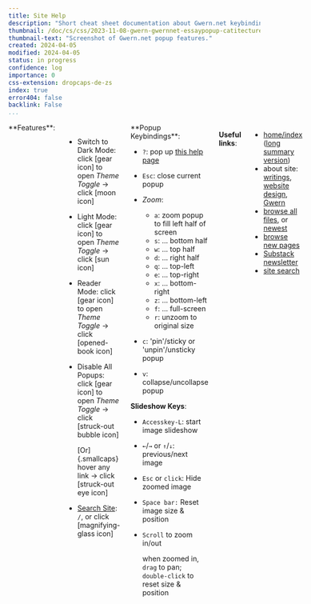 ```yaml
---
title: Site Help
description: "Short cheat sheet documentation about Gwern.net keybindings & features."
thumbnail: /doc/cs/css/2023-11-08-gwern-gwernnet-essaypopup-catitecture-withanxiousblackcatatwindowsillthumbnail.png
thumbnail-text: "Screenshot of Gwern.net popup features."
created: 2024-04-05
modified: 2024-04-05
status: in progress
confidence: log
importance: 0
css-extension: dropcaps-de-zs
index: true
error404: false
backlink: False
...
```


<div class="columns">
**Features**:

- Switch to Dark Mode: click [gear icon] to open *Theme Toggle* → click [moon icon]
- Light Mode: click [gear icon] to open *Theme Toggle* → click [sun icon]
- Reader Mode: click [gear icon] to open *Theme Toggle* → click [opened-book icon]
- Disable All Popups: click [gear icon] to open *Theme Toggle* → click [struck-out bubble icon]

    [Or]{.smallcaps} hover any link → click [struck-out eye icon]
- [Search Site](https://cse.google.com/cse?cx=009114923999563836576%3Adv0a4ndtmly): `/`, or click [magnifying-glass icon]

<div class="mobile-not">
**Popup Keybindings**:

- `?`: pop up [this help page](/static/help)
- `Esc`: close current popup
- *Zoom*:

  - `a`: zoom popup to fill left half of screen
  - `s`: ... bottom half
  - `w`: ... top half
  - `d`: ... right half
  - `q`: ... top-left
  - `e`: ... top-right
  - `x`: ... bottom-right
  - `z`: ... bottom-left
  - `f`: ... full-screen
  - `r`: unzoom to original size
- `c`: 'pin'/sticky or 'unpin'/unsticky popup
- `v`: collapse/uncollapse popup

**Slideshow Keys**:

- `Accesskey-L`: start image slideshow
- `←`/`→` or `↑`/`↓`: previous/next image
- `Esc` or `click`: Hide zoomed image
- `Space bar:` Reset image size & position
- `Scroll` to zoom in/out

    when zoomed in, `drag` to pan; `double-click` to reset size & position
</div>

**Useful links**:

<!-- - [full site user guide](/design#user-guide) -->
- [home/index](/index "‘Essays’, Gwern 2009") ([long summary version](/index-long))
- about site: [writings](/about "‘About This Website’, Gwern 2010"), [website design](/design "‘Design Of This Website’, Gwern 2010"), [Gwern](/me "‘About Gwern’, Gwern 2009")
- [browse all files](/doc/index "‘Essays’, Gwern 2009"), or [newest](/doc/newest/index "‘Essays’, Gwern 2009")
- [browse new pages](/changelog "‘Changelog’, Gwern 2013")
- [Substack](https://gwern.substack.com/ "‘Gwern.net newsletter (Substack subscription page)’, Branwen 2013") [newsletter](/doc/newsletter/index "‘Essays’, Gwern 2009")
- [site search](https://www.google.com/search?q=site%3Agwern%2Enet)
</div>
